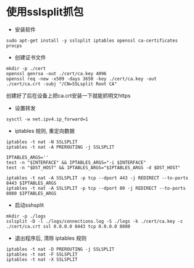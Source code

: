 # 使用sslsplit抓包

* 安装软件
```shell
sudo apt-get install -y sslsplit iptables openssl ca-certificates procps
```

* 创建证书文件
```shell
mkdir -p ./cert
openssl genrsa -out ./cert/ca.key 4096
openssl req -new -x509 -days 3650 -key ./cert/ca.key -out ./cert/ca.crt -subj "/CN=SSLsplit Root CA"
```
创建好了后在设备上把ca.crt安装一下就能抓明文https

* 设置转发
```shell
sysctl -w net.ipv4.ip_forward=1
```

* iptables 规则, 重定向数据
```shell
iptables -t nat -N SSLSPLIT
iptables -t nat -A PREROUTING -j SSLSPLIT

IPTABLES_ARGS=''
test -n "$INTERFACE" && IPTABLES_ARGS="-i $INTERFACE"
test -n "$DST_HOST" && IPTABLES_ARGS="$IPTABLES_ARGS -d $DST_HOST"

iptables -t nat -A SSLSPLIT -p tcp --dport 443 -j REDIRECT --to-ports 8443 $IPTABLES_ARGS
iptables -t nat -A SSLSPLIT -p tcp --dport 80 -j REDIRECT --to-ports 8080 $IPTABLES_ARGS
```

* 启动sshsplit
```shell
mkdir -p ./logs
sslsplit -D -l ./logs/connections.log -S ./logs -k ./cert/ca.key -c ./cert/ca.crt ssl 0.0.0.0 8443 tcp 0.0.0.0 8080
```

* 退出程序后, 清除 iptables 规则
```shell
iptables -t nat -D PREROUTING -j SSLSPLIT
iptables -t nat -F SSLSPLIT
iptables -t nat -X SSLSPLIT
```